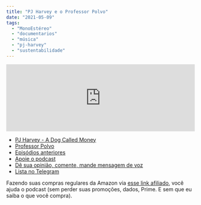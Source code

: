 ```yaml
---
title: "PJ Harvey e o Professor Polvo"
date: "2021-05-09"
tags: 
  - "MonoEstéreo"
  - "documentarios"
  - "música"
  - "pj-harvey"
  - "sustentabilidade"
---
```


<iframe src="https://anchor.fm/monoestereo/embed/episodes/PJ-Harvey-e-o-Professor-Polvo-e10i4ft" height="180px" width="100%" frameborder="0" scrolling="no" style="width:100%;height:180px"></iframe>

- [PJ Harvey - A Dog Called Money](https://www.imdb.com/title/tt8299778/)
- [Professor Polvo](https://www.netflix.com/br/title/81045007/)
- [Episódios anteriores](https://eduf.me/MonoEstéreo/)
- [Apoie o podcast](https://eduf.me/apoie/)
- [Dê sua opinião, comente, mande mensagem de voz](https://eduf.me/contato/)
- [Lista no Telegram](https://t.me/edufme)

Fazendo suas compras regulares da Amazon via [esse link afiliado](https://www.amazon.com.br/?&linkCode=ll2&tag=eduf-20&linkId=89f6c0120179c4d4d6f906d2100734f7&language=pt_BR&ref_=as_li_ss_tl), você ajuda o podcast (sem perder suas promoções, dados, Prime. E sem que eu saiba o que você compra).
